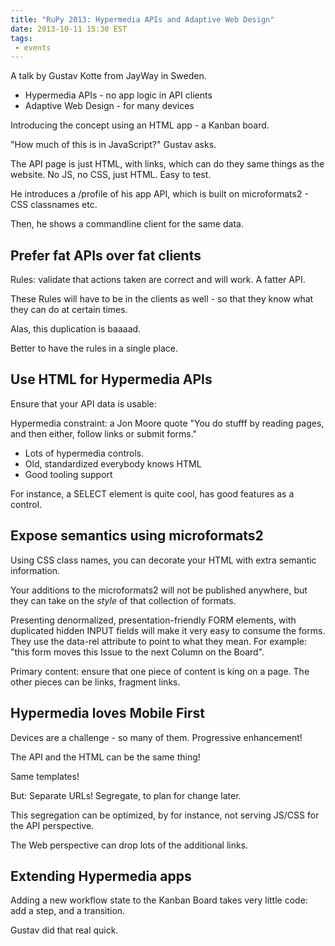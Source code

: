 ```yaml
---
title: "RuPy 2013: Hypermedia APIs and Adaptive Web Design"
date: 2013-10-11 15:30 EST
tags:
 - events
---
```


A talk by Gustav Kotte from JayWay in Sweden.

* Hypermedia APIs - no app logic in API clients
* Adaptive Web Design - for many devices

Introducing the concept using an HTML app - a Kanban board.

"How much of this is in JavaScript?" Gustav asks.

The API page is just HTML, with links, which can do they same things as the website. No JS, no CSS, just HTML. Easy to test.

He introduces a /profile of his app API, which is built on microformats2 - CSS classnames etc.

Then, he shows a commandline client for the same data.

## Prefer fat APIs over fat clients

Rules: validate that actions taken are correct and will work. A fatter API.

These Rules will have to be in the clients as well - so that they know what they can do at certain times. 

Alas, this duplication is baaaad. 

Better to have the rules in a single place.

## Use HTML for Hypermedia APIs

Ensure that your API data is usable:

Hypermedia constraint: a Jon Moore quote "You do stufff by reading pages, and then either, follow links or submit forms."

* Lots of hypermedia controls.
* Old, standardized everybody knows HTML
* Good tooling support

For instance, a SELECT element is quite cool, has good features as a control.

## Expose semantics using microformats2

Using CSS class names, you can decorate your HTML with extra semantic information.

Your additions to the microformats2 will not be published anywhere, but they can take on the <em>style</em> of that collection of formats.

Presenting denormalized, presentation-friendly FORM elements, with duplicated hidden INPUT fields will make it very easy to consume the forms. They use the data-rel attribute to point to what they mean. For example: "this form moves this Issue to the next Column on the Board".

Primary content: ensure that one piece of content is king on a page. The other pieces can be links, fragment links.

## Hypermedia loves Mobile First

Devices are a challenge - so many of them. Progressive enhancement! 

The API and the HTML can be the same thing!

Same templates!

But: Separate URLs! Segregate, to plan for change later.

This segregation can be optimized, by for instance, not serving JS/CSS for the API perspective.

The Web perspective can drop lots of the additional links.

## Extending Hypermedia apps

Adding a new workflow state to the Kanban Board takes very little code: add a step, and a transition.

Gustav did that real quick.




